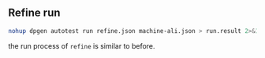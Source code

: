 ## Refine run

```bash
nohup dpgen autotest run refine.json machine-ali.json > run.result 2>&1 &
```
the run process of `refine` is similar to before.
